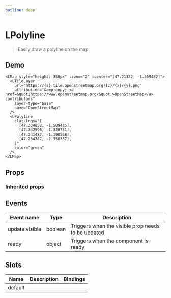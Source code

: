 ```yaml
---
outline: deep
---
```


# LPolyline

> Easily draw a polyline on the map

## Demo

<script setup>
import "leaflet/dist/leaflet.css";
import { LMap, LTileLayer, LPolyline } from '@vue-leaflet/vue-leaflet';
import { onMounted } from 'vue';

onMounted(() => {
  import('leaflet')
})
</script>

<LMap style="height: 350px" :zoom="8" :center="[47.21322, -1.559482]">
  <LTileLayer
    url="https://{s}.tile.openstreetmap.org/{z}/{x}/{y}.png"
    attribution="&amp;copy; <a href=&quot;https://www.openstreetmap.org/&quot;>OpenStreetMap</a> contributors"
    layer-type="base"
    name="OpenStreetMap"
  />
  <LPolyline
    :lat-lngs="[
      [47.334852, -1.509485],
      [47.342596, -1.328731],
      [47.241487, -1.190568],
      [47.234787, -1.358337],
    ]"
    color="green"
  />
</LMap>

```vue{8-16}
<LMap style="height: 350px" :zoom="2" :center="[47.21322, -1.559482]">
  <LTileLayer
    url="https://{s}.tile.openstreetmap.org/{z}/{x}/{y}.png"
    attribution="&amp;copy; <a href=&quot;https://www.openstreetmap.org/&quot;>OpenStreetMap</a> contributors"
    layer-type="base"
    name="OpenStreetMap"
  />
  <LPolyline
    :lat-lngs="[
      [47.334852, -1.509485],
      [47.342596, -1.328731],
      [47.241487, -1.190568],
      [47.234787, -1.358337],
    ]"
    color="green"
  />
</LMap>
```

## Props

<!--@include: ./props/polyline-props.md-->

### Inherited props

<!--@include: ./props/path-props.md-->

## Events

| Event name     | Type    | Description                                        |
| -------------- | ------- | -------------------------------------------------- |
| update:visible | boolean | Triggers when the visible prop needs to be updated |
| ready          | object  | Triggers when the component is ready               |

## Slots

| Name    | Description | Bindings |
| ------- | ----------- | -------- |
| default |             |          |
